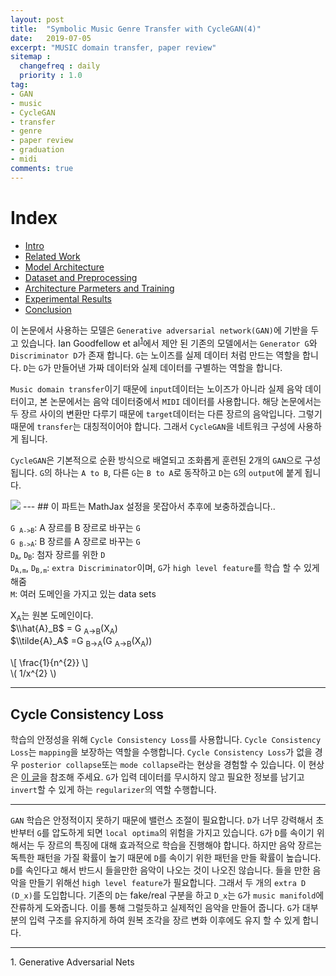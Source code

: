 ```yaml
---
layout: post
title:  "Symbolic Music Genre Transfer with CycleGAN(4)"
date:   2019-07-05
excerpt: "MUSIC domain transfer, paper review"
sitemap :
  changefreq : daily
  priority : 1.0
tag:
- GAN
- music
- CycleGAN
- transfer
- genre
- paper review
- graduation
- midi
comments: true
---
```


# Index
- <a href='https://sihan-son.github.io/CycleGAN-music-intro'>Intro</a>
- <a href='https://sihan-son.github.io/CycleGAN-music-related'>Related Work</a>
- <a href='https://sihan-son.github.io/CycleGAN-music-model'>Model Architecture</a>
- <a href='https://sihan-son.github.io/CycleGAN-music-pre'>Dataset and Preprocessing</a>
- <a href=''>Architecture Parmeters and Training</a>
- <a href=''>Experimental Results</a>
- <a href=''>Conclusion</a>

이 논문에서 사용하는 모델은 `Generative adversarial network(GAN)`에 기반을 두고 있습니다. Ian Goodfellow et al<sup><a href="#paper01">1</a></sup>에서 제안 된 기존의 모델에서는 `Generator G`와 `Discriminator D`가 존재 합니다. `G`는 노이즈를 실제 데이터 처럼 만드는 역할을 합니다. `D`는 `G`가 만들어낸 가짜 데이터와 실제 데이터를 구별하는 역할을 합니다.  

`Music domain transfer`이기 때문에 `input`데이터는 노이즈가 아니라 실제 음악 데이터이고, 본 논문에서는 음악 데이터중에서 `MIDI` 데이터를 사용합니다. 해당 논문에서는 두 장르 사이의 변환만 다루기 때문에 `target`데이터는 다른 장르의 음악입니다. 그렇기 때문에 `transfer`는 대칭적이어야 합니다. 그래서 `CycleGAN`을 네트워크 구성에 사용하게 됩니다.  

`CycleGAN`은 기본적으로 순환 방식으로 배열되고 조화롭게 훈련된 2개의 `GAN`으로 구성됩니다. `G`의 하나는 `A to B`, 다른 `G`는 `B to A`로 동작하고 `D`는 `G`의 `output`에 붙게 됩니다. 

<img src='https://sihan-son.github.io/public/CycleGAN_music_review/Picture1.png'>  
---
## 이 파트는 MathJax 설정을 못잡아서 추후에 보충하겠습니다..


<code>G <sub>A->B</sub></code>: A 장르를 B 장르로 바꾸는 `G`  
<code>G <sub>B->A</sub></code>: B 장르를 A 장르로 바꾸는 `G`  
<code>D<sub>A</sub></code>, <code>D<sub>B</sub></code>: 첨자 장르를 위한 `D`  
<code>D<sub>A,m</sub></code>, <code>D<sub>B,m</sub></code>: `extra Discriminator`이며, `G`가 `high level feature`를 학습 할 수 있게 해줌  
<code>M</code>: 여러 도메인을 가지고 있는 data sets

X<sub>A</sub>는 원본 도메인이다.  
$\\hat{A}_B$ = G <sub>A->B</sub>(X<sub>A</sub>)  
$\\tilde{A}_A$ =G <sub>B->A</sub>(G <sub>A->B</sub>(X<sub>A</sub>))  

\\[ \frac{1}{n^{2}} \\]  
\\( 1/x^{2} \\)

--- 

## Cycle Consistency Loss

학습의 안정성을 위해 `Cycle Consistency Loss`를 사용합니다. `Cycle Consistency Loss`는 `mapping`을 보장하는 역할을 수행합니다. `Cycle Consistency Loss`가 없을 경우 `posterior collapse`또는 `mode collapse`라는 현상을 경험할 수 있습니다. 이 현상은 <a href="">이 글</a>을 참조해 주세요. `G`가 입력 데이터를 무시하지 않고 필요한 정보를 남기고 `invert`할 수 있게 하는 `regularizer`의 역할 수행합니다.   

---
`GAN` 학습은 안정적이지 못하기 때문에 밸런스 조절이 필요합니다. `D`가 너무 강력해서 초반부터 `G`를 압도하게 되면 `local optima`의 위험을 가지고 있습니다. `G`가 `D`를 속이기 위해서는 두 장르의 특징에 대해 효과적으로 학습을 진행해야 합니다. 하지만 음악 장르는 독특한 패턴을 가질 확률이 높기 때문에 `D`를 속이기 위한 패턴을 만들 확률이 높습니다. `D`를 속인다고 해서 반드시 들을만한 음악이 나오는 것이 나오진 않습니다. 들을 만한 음악을 만들기 위해선 `high level feature`가 필요합니다. 그래서 두 개의 `extra D (D_x)`를 도입합니다. 기존의 `D`는 fake/real 구분을 하고 `D_x`는 `G`가 `music manifold`에 잔류하게 도와줍니다. 이를 통해 그럴듯하고 실제적인 음악을 만들어 줍니다. `G`가 대부분의 입력 구조를 유지하게 하여 원복 조각을 장르 변화 이후에도 유지 할 수 있게 합니다. 

---
<a id="paper01">1.</a> Generative Adversarial Nets